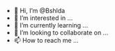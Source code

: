 - 👋 Hi, I’m @Bshlda
- 👀 I’m interested in ...
- 🌱 I’m currently learning ...
- 💞️ I’m looking to collaborate on ...
- 📫 How to reach me ...

<!---
Bshlda/Bshlda is a ✨ special ✨ repository because its `README.md` (this file) appears on your GitHub profile.
You can click the Preview link to take a look at your changes.
--->
